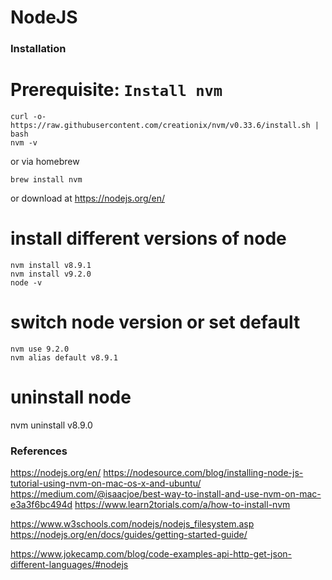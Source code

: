 # NodeJS

### Installation

# Prerequisite: `Install nvm`
```
curl -o- https://raw.githubusercontent.com/creationix/nvm/v0.33.6/install.sh | bash
nvm -v
```

or via homebrew
```
brew install nvm
```

or download at https://nodejs.org/en/

# install different versions of node
```
nvm install v8.9.1
nvm install v9.2.0
node -v
```

# switch node version or set default
```
nvm use 9.2.0
nvm alias default v8.9.1
```

# uninstall node
nvm uninstall v8.9.0​

### References
https://nodejs.org/en/
https://nodesource.com/blog/installing-node-js-tutorial-using-nvm-on-mac-os-x-and-ubuntu/
https://medium.com/@isaacjoe/best-way-to-install-and-use-nvm-on-mac-e3a3f6bc494d
https://www.learn2torials.com/a/how-to-install-nvm

https://www.w3schools.com/nodejs/nodejs_filesystem.asp
https://nodejs.org/en/docs/guides/getting-started-guide/

https://www.jokecamp.com/blog/code-examples-api-http-get-json-different-languages/#nodejs